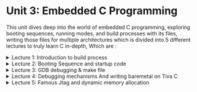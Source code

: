 # Unit 3: Embedded C Programming
This unit dives deep into the world of embedded C programming, exploring booting sequences, running modes, and build processes with its files,
writing those files for multiple architectures which is divided into 5 different lectures to truly learn C in-depth, Which are :
<details>
<summary> Lecture 1: Introduction to build process </summary>
- Typedef command.</br>
- Header protection. <br>
- Compiler Optimiztaion. <br>
- Volatile type qualifier. <br>
- Cross-compiling toolchains. <br>
- Static & Dynamic Lib. <br>
- Compilation Process. 
</details>

<details>
<summary> Lecture 2: Booting Sequence and startup code </summary>
- Booting sequence and different running modes. </br>
- Booting sequence inside bootloaders. </br>
- Booting Sequence Examples. </br>
- LAB1 : writing Baremetal SW from scratch on verstilepb. </br>
- Navigating the .obj files (relocatable image). </br>
- Executable file sections (.data , .bss and .rodata). </br>
- Startup file in assembly. </br>
- Linker script and Locator. </br>
- Linker script commands.
</details>

<details>
<summary> Lecture 3: GDB debugging & make file </summary>
- GDB tutorial. </br>
- Make file tutorial. </br>
- Difference between Cmake and make. </br>
- LAB2: writing baremetal SW on ARM CORTEX-M3. </br>
- Startup file in C. </br>
- Memory alignment. </br>
- Thumb instructions. </br>
- More complex linker script. </br>
- Weak and Alias function attribute. </br>
- How to copy .data and reserve .bss sections.
</details>

<details>
<summary> Lecture 4: Debugging mechanisms And writing baremetal on Tiva C </summary>
- lAB3:write baremetal SW on TM4C123 ARM CORTEX-M4. </br>
- Review mapfile. </br>
- Debugging TM4C123 by keil-uvision simulation mode. </br>
- Different debugging mechanisms. </br>
- Debug TM4C123 by openocd gdbserver. </br>
- Debug TM4C123 by openocd gdbserver with ide (eclipse). </br>

</details>

<details>
<summary> Lecture 5: Famous Jtag and dynamic memory allocation </summary>
- Famous Jtag/swd (emulators/debuggers_adaptors). </br>
- ST-link. </br>
- J-link. </br>
- lauterbach / trace32. </br>
- renesas e1/e2 debugger. </br>
- Dynamic memory allocation. </br>
- Dynamic memory allocation in embedded C. </br>
- Implement _sbrk to support malloc in embedded C. </br>

</details>

